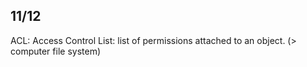 11/12
----

ACL: Access Control List: list of permissions attached to an object. (> computer file system)

